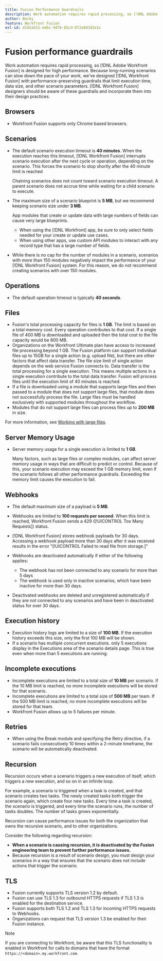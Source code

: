 ```yaml
---
title: Fusion Performance Guardrails
description: Work automation requires rapid processing, so [!DNL Adobe Workfront Fusion] is designed for high performance. Because long-running scenarios can slow down the pace of your work, we've designed [!DNL Workfront Fusion] with performance-preserving guardrails that limit execution time, data size, and other scenario parameters. [!DNL Workfront Fusion] designers should be aware of these guardrails and incorporate them into their design practices.
author: Becky
feature: Workfront Fusion
exl-id: d142a521-edbc-4d7b-b5cd-872a9d3d2e1c
---
```

# Fusion performance guardrails

Work automation requires rapid processing, so [!DNL Adobe Workfront Fusion] is designed for high performance. Because long-running scenarios can slow down the pace of your work, we've designed [!DNL Workfront Fusion] with performance-preserving guardrails that limit execution time, data size, and other scenario parameters. [!DNL Workfront Fusion] designers should be aware of these guardrails and incorporate them into their design practices.

## Browsers

* Workfront Fusion supports only Chrome based browsers.

## Scenarios

* The default scenario execution timeout is **40 minutes**. When the execution reaches this timeout, [!DNL Workfront Fusion] interrupts scenario execution after the next cycle or operation, depending on the scenario. This forces the scenario to stop shortly after the 40 minute limit is reached

   Chaining scenarios does not count toward scenario execution timeout. A parent scenario does not accrue time while waiting for a child scenario to execute.
* The maximum size of a scenario blueprint is **5 MB**, but we recommend keeping scenario size under **3 MB**.

  App modules that create or update data with large numbers of fields can cause very large blueprints.

  * When using the [!DNL Workfront] app, be sure to only select fields needed for your create or update use cases. 
  * When using other apps, use custom API modules to interact with any record type that has a large number of fields.

* While there is no cap for the number of modules in a scenario, scenarios with more than 150 modules negatively impact the performance of your [!DNL Workfront Fusion] system. For this reason, we do not recommend creating scenarios with over 150 modules.

## Operations

* The default operation timeout is typically **40 seconds**.

<!--
* The operation timeout for calls to Adobe Workfront is **120 seconds**.
-->

## Files

* Fusion's total processing capacity for files is **1 GB**. The limit is based on a total memory cost. Every operation contributes to that cost. If a single file of 400 MB is downloaded and uploaded then the total cost to the file capacity would be 800 MB.
* Organizations on the Workfront Ultimate plan have access to increased file processing beyond 1 GB. The Fusion platform can support individual files up to 15GB for a single action (e.g. upload file), but there are other factors that affect data transfer. The file size limit of single action depends on the web service Fusion connects to. Data transfer is the total processing for a single execution. This means multiple actions in a single execution contribute to the total data transfer. Fusion will process files until the execution limit of 40 minutes is reached. 
* If a file is downloaded using a module that supports large files and then passed to a module that does not support large files, that module does not successfully process the file. Large files must be handled exclusively with supported modules throughout the workflow.
* Modules that do not support large files can process files up to **200 MB** in size.

For more information, see [Working with large files](/help/workfront-fusion/references/scenarios/fusion-large-files.md).

## Server Memory Usage

* Server memory usage for a single execution is limited to **1 GB**.

  Many factors, such as large files or complex modules, can affect server memory usage in ways that are difficult to predict or control. Because of this, your scenario execution may exceed the 1 GB memory limit, even if the scenario follows all other performance guardrails. Exceeding the memory limit causes the execution to fail.

## Webhooks

* The default maximum size of a payload is **5 MB**.
* Webhooks are limited to **100 requests per second**. When this limit is reached, Workfront Fusion sends a 429 ([!UICONTROL Too Many Requests]) status.
* [!DNL Workfront Fusion] stores webhook payloads for 30 days. Accessing a webhook payload more than 30 days after it was received results in the error "[!UICONTROL Failed to read file from storage.]"
* Webhooks are deactivated automatically if either of the following applies:

  * The webhook has not been connected to any scenario for more than 5 days
  * The webhook is used only in inactive scenarios, which have been inactive for more than 30 days.

* Deactivated webhooks are deleted and unregistered automatically if they are not connected to any scenarios and have been in deactivated status for over 30 days.

## Execution history

* Execution history logs are limited to a size of **100 MB**. If the execution history exceeds this size, only the first 100 MB will be shown.
* If a scenario has multiple concurrent executions. only 5 executions display in the Executions area of the scenario details page. This is true even when more than 5 executions are running.

## Incomplete executions

* Incomplete executions are limited to a total size of **10 MB** per scenario. If the 10 MB limit is reached, no more incomplete executions will be stored for that scenario.
* Incomplete executions are limited to a total size of **500 MB** per team. If the 500 MB limit is reached, no more incomplete executions will be stored for that team.
* Workfront Fusion allows up to 5 failures per minute.

## Retries

* When using the Break module and specifying the Retry directive, if a scenario fails consecutively 10 times within a 2-minute timeframe, the scenario will be automatically deactivated.

## Recursion

Recursion occurs when a scenario triggers a new execution of itself, which triggers a new execution, and so on in an infinite loop. 

For example, a scenario is triggered when a task is created, and that scenario creates two tasks. The newly created tasks both trigger the scenario again, which create four new tasks. Every time a task is created, the scenario is triggered, and every time the scenario runs, the number of tasks doubles. The number of tasks grows exponentially.

Recursion can cause performance issues for both the organization that owns the recursive scenario, and to other organizations.

Consider the following regarding recursion:

* **When a scenario is causing recursion, it is deactivated by the Fusion engineering team to prevent further performance issues.**
* Because recursion is a result of scenario design, you must design your scenarios in a way that ensures that the scenario does not include actions that trigger the scenario.

## TLS

* Fusion currently supports TLS version 1.2 by default.
* Fusion can use TLS 1.3 for outbound HTTPS requests if TLS 1.3 is enabled for the destination service. 
* Fusion supports both TLS 1.2 and TLS 1.3 for incoming HTTPS requests to Webhooks.
* Organizations can request that TLS version 1.3 be enabled for their Fusion instance.

>[!NOTE]
>
> If you are connecting to Workfront, be aware that this TLS functionality is enabled in Workfront for calls to domains that have the format `https://<domain>.my.workfront.com`. 
